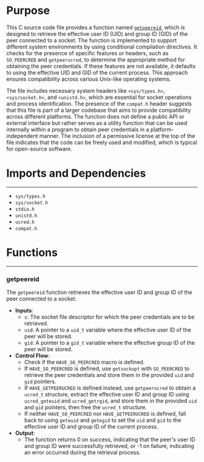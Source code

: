 # Purpose
This C source code file provides a function named [`getpeereid`](#getpeereid), which is designed to retrieve the effective user ID (UID) and group ID (GID) of the peer connected to a socket. The function is implemented to support different system environments by using conditional compilation directives. It checks for the presence of specific features or headers, such as `SO_PEERCRED` and `getpeerucred`, to determine the appropriate method for obtaining the peer credentials. If these features are not available, it defaults to using the effective UID and GID of the current process. This approach ensures compatibility across various Unix-like operating systems.

The file includes necessary system headers like `<sys/types.h>`, `<sys/socket.h>`, and `<unistd.h>`, which are essential for socket operations and process identification. The presence of the `compat.h` header suggests that this file is part of a larger codebase that aims to provide compatibility across different platforms. The function does not define a public API or external interface but rather serves as a utility function that can be used internally within a program to obtain peer credentials in a platform-independent manner. The inclusion of a permissive license at the top of the file indicates that the code can be freely used and modified, which is typical for open-source software.
# Imports and Dependencies

---
- `sys/types.h`
- `sys/socket.h`
- `stdio.h`
- `unistd.h`
- `ucred.h`
- `compat.h`


# Functions

---
### getpeereid<!-- {{#callable:getpeereid}} -->
The `getpeereid` function retrieves the effective user ID and group ID of the peer connected to a socket.
- **Inputs**:
    - `s`: The socket file descriptor for which the peer credentials are to be retrieved.
    - `uid`: A pointer to a `uid_t` variable where the effective user ID of the peer will be stored.
    - `gid`: A pointer to a `gid_t` variable where the effective group ID of the peer will be stored.
- **Control Flow**:
    - Check if the `HAVE_SO_PEERCRED` macro is defined.
    - If `HAVE_SO_PEERCRED` is defined, use `getsockopt` with `SO_PEERCRED` to retrieve the peer credentials and store them in the provided `uid` and `gid` pointers.
    - If `HAVE_GETPEERUCRED` is defined instead, use `getpeerucred` to obtain a `ucred_t` structure, extract the effective user ID and group ID using `ucred_geteuid` and `ucred_getrgid`, and store them in the provided `uid` and `gid` pointers, then free the `ucred_t` structure.
    - If neither `HAVE_SO_PEERCRED` nor `HAVE_GETPEERUCRED` is defined, fall back to using `geteuid` and `getegid` to set the `uid` and `gid` to the effective user ID and group ID of the current process.
- **Output**:
    - The function returns 0 on success, indicating that the peer's user ID and group ID were successfully retrieved, or -1 on failure, indicating an error occurred during the retrieval process.


